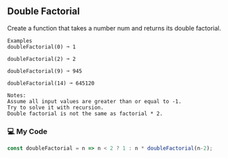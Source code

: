 ## Double Factorial

Create a function that takes a number num and returns its double factorial.
```
Examples
doubleFactorial(0) ➞ 1

doubleFactorial(2) ➞ 2

doubleFactorial(9) ➞ 945

doubleFactorial(14) ➞ 645120

Notes:
Assume all input values are greater than or equal to -1.
Try to solve it with recursion.
Double factorial is not the same as factorial * 2.
```
### :computer: My Code
```js
const doubleFactorial = n => n < 2 ? 1 : n * doubleFactorial(n-2);
```
